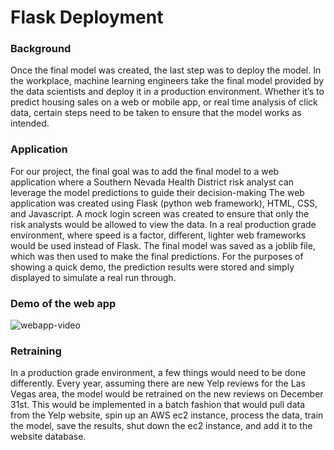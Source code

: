 # Flask Deployment
### Background
Once the final model was created, the last step was to deploy the model. In the workplace, machine learning engineers take the final model provided by the data scientists and deploy it in a production environment. Whether it’s to predict housing sales on a web or mobile app, or real time analysis of click data, certain steps need to be taken to ensure that the model works as intended.
### Application
For our project, the final goal was to add the final model to a web application where a Southern Nevada Health District risk analyst can leverage the model predictions to guide their decision-making
The web application was created using Flask (python web framework), HTML, CSS, and Javascript. A mock login screen was created to ensure that only the risk analysts would be allowed to view the data. In a real production grade environment, where speed is a factor, different, lighter web frameworks would be used instead of Flask.
The final model was saved as a joblib file, which was then used to make the final predictions. For the purposes of showing a quick demo, the prediction results were stored and simply displayed to simulate a real run through.

### Demo of the web app
![webapp-video](https://media.giphy.com/media/JrGjywp4YRlYYeI58c/giphy.gif)

### Retraining

In a production grade environment, a few things would need to be done differently. Every year, assuming there are new Yelp reviews for the Las Vegas area, the model would be retrained on the new reviews on December 31st. This would be implemented in a batch fashion that would pull data from the Yelp website, spin up an AWS ec2 instance, process the data, train the model, save the results, shut down the ec2 instance, and add it to the website database.
